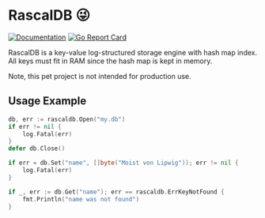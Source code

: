 # RascalDB 😜

[![Documentation](https://godoc.org/github.com/marselester/rascaldb?status.svg)](https://godoc.org/github.com/marselester/rascaldb)
[![Go Report Card](https://goreportcard.com/badge/github.com/marselester/rascaldb)](https://goreportcard.com/report/github.com/marselester/rascaldb)

RascalDB is a key-value log-structured storage engine with hash map index.
All keys must fit in RAM since the hash map is kept in memory.

Note, this pet project is not intended for production use.

## Usage Example

```go
db, err := rascaldb.Open("my.db")
if err != nil {
    log.Fatal(err)
}
defer db.Close()

if err = db.Set("name", []byte("Moist von Lipwig")); err != nil {
    log.Fatal(err)
}

if _, err := db.Get("name"); err == rascaldb.ErrKeyNotFound {
    fmt.Println("name was not found")
}
```
